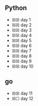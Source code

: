 
## Python

- ☒☒ day 1
- ☒☒ day 2
- ☒☒ day 3
- ☒☒ day 4
- ☒☒ day 5
- ☒☒ day 6
- ☒☒ day 7
- ☒☒ day 8
- ☒☒ day 9
- ☒☒ day 10

## go

- ☒☒ day 11
- ☒☐ day 12

